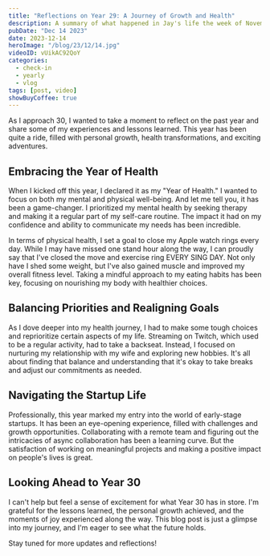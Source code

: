 ```yaml
---
title: "Reflections on Year 29: A Journey of Growth and Health"
description: A summary of what happened in Jay's life the week of November 27th.
pubDate: "Dec 14 2023"
date: 2023-12-14
heroImage: "/blog/23/12/14.jpg"
videoID: vUikAC92QoY
categories:
  - check-in
  - yearly
  - vlog
tags: [post, video]
showBuyCoffee: true
---
```


As I approach 30, I wanted to take a moment to reflect on the past year and share some of my experiences and lessons learned. This year has been quite a ride, filled with personal growth, health transformations, and exciting adventures.

## Embracing the Year of Health

When I kicked off this year, I declared it as my "Year of Health." I wanted to focus on both my mental and physical well-being. And let me tell you, it has been a game-changer. I prioritized my mental health by seeking therapy and making it a regular part of my self-care routine. The impact it had on my confidence and ability to communicate my needs has been incredible.

In terms of physical health, I set a goal to close my Apple watch rings every day. While I may have missed one stand hour along the way, I can proudly say that I've closed the move and exercise ring EVERY SING DAY. Not only have I shed some weight, but I've also gained muscle and improved my overall fitness level. Taking a mindful approach to my eating habits has been key, focusing on nourishing my body with healthier choices.

## Balancing Priorities and Realigning Goals

As I dove deeper into my health journey, I had to make some tough choices and reprioritize certain aspects of my life. Streaming on Twitch, which used to be a regular activity, had to take a backseat. Instead, I focused on nurturing my relationship with my wife and exploring new hobbies. It's all about finding that balance and understanding that it's okay to take breaks and adjust our commitments as needed.

## Navigating the Startup Life

Professionally, this year marked my entry into the world of early-stage startups. It has been an eye-opening experience, filled with challenges and growth opportunities. Collaborating with a remote team and figuring out the intricacies of async collaboration has been a learning curve. But the satisfaction of working on meaningful projects and making a positive impact on people's lives is great.

## Looking Ahead to Year 30

I can't help but feel a sense of excitement for what Year 30 has in store. I'm grateful for the lessons learned, the personal growth achieved, and the moments of joy experienced along the way. This blog post is just a glimpse into my journey, and I'm eager to see what the future holds.

Stay tuned for more updates and reflections!
